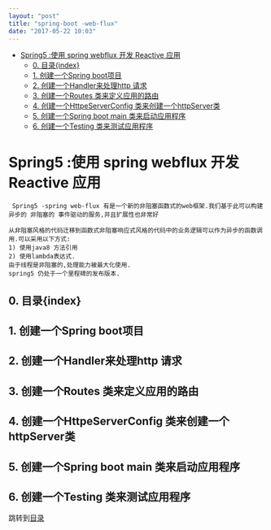 ```yaml
---
layout: "post"
title: "spring-boot -web-flux"
date: "2017-05-22 10:03"
---
```


<!-- TOC depthFrom:1 depthTo:6 withLinks:1 updateOnSave:1 orderedList:0 -->

- [Spring5 :使用 spring webflux 开发 Reactive 应用](#spring5-使用-spring-webflux-开发-reactive-应用)
	- [0. 目录{index}](#0-目录index)
	- [1. 创建一个Spring boot项目](#1-创建一个spring-boot项目)
	- [2. 创建一个Handler来处理http 请求](#2-创建一个handler来处理http-请求)
	- [3. 创建一个Routes 类来定义应用的路由](#3-创建一个routes-类来定义应用的路由)
	- [4. 创建一个HttpeServerConfig 类来创建一个httpServer类](#4-创建一个httpeserverconfig-类来创建一个httpserver类)
	- [5. 创建一个Spring boot main 类来启动应用程序](#5-创建一个spring-boot-main-类来启动应用程序)
	- [6. 创建一个Testing  类来测试应用程序](#6-创建一个testing-类来测试应用程序)

<!-- /TOC -->

# Spring5 :使用 spring webflux 开发 Reactive 应用

```
 Spring5 -spring web-flux 有是一个新的非阻塞函数式的web框架.我们基于此可以构建异步的 非阻塞的 事件驱动的服务,并且扩展性也非常好

从非阻塞风格的代码迁移到函数式非阻塞响应式风格的代码中的业务逻辑可以作为异步的函数调用.可以采用以下方式:
1) 使用java8 方法引用
2) 使用lambda表达式.
由于线程是非阻塞的,处理能力被最大化使用.
spring5 仍处于一个里程碑的发布版本.
```
## 0. 目录{index}
## 1. 创建一个Spring boot项目

## 2. 创建一个Handler来处理http 请求
## 3. 创建一个Routes 类来定义应用的路由
## 4. 创建一个HttpeServerConfig 类来创建一个httpServer类
## 5. 创建一个Spring boot main 类来启动应用程序
## 6. 创建一个Testing  类来测试应用程序



跳转到[目录](#index)
